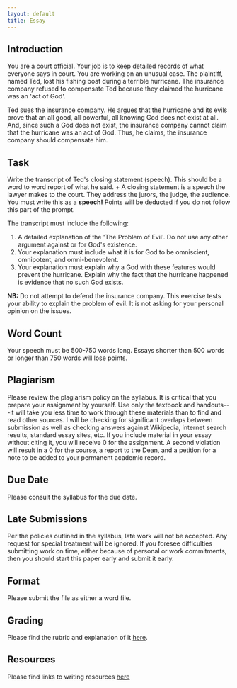 ```yaml
---
layout: default
title: Essay 
---
```


## Introduction

You are a court official. Your job is to keep detailed records of what everyone says in court. You are working on an unusual case. The plaintiff, named Ted, lost his fishing boat during a terrible hurricane. The insurance company refused to compensate Ted because they claimed the hurricane was an 'act of God'.

Ted sues the insurance company. He argues that the hurricane and its evils prove that an all good, all powerful, all knowing God does not exist at all. And, since such a God does not exist, the insurance company cannot claim that the hurricane was an act of God. Thus, he claims, the insurance company should compensate him.

## Task

Write the transcript of Ted's closing statement (speech). This should be a word to word report of what he said. 
	+ A closing statement is a speech the lawyer makes to the court. They address the jurors, the judge, the audience. You must write this as a **speech!** Points will be deducted if you do not follow this part of the prompt. 

The transcript must include the following: 

1. A detailed explanation of the 'The Problem of Evil'. Do not use any other argument against or for God's existence. 
2. Your explanation must include what it is for God to be omniscient, omnipotent, and omni-benevolent. 
3. Your explanation must explain why a God with these features would prevent the hurricane. Explain why the fact that the hurricane happened is evidence that no such God exists. 

**NB:** Do not attempt to defend the insurance company. This exercise tests your ability to explain the problem of evil. It is not asking for your personal opinion on the issues.     

## Word Count

Your speech must be 500-750 words long. Essays shorter than 500 words or longer than 750 words will lose points.


## Plagiarism

Please review the plagiarism policy on the syllabus. It is critical that you prepare your assignment by yourself. Use only the textbook and handouts---it will take you less time to work through these materials than to find and read other sources. I will be checking for significant overlaps between submission as well as checking answers against Wikipedia, internet search results, standard essay sites, etc. If you include material in your essay without citing it, you will receive 0 for the assignment. A second violation will result in a 0 for the course, a report to the Dean, and a petition for a note to be added to your permanent academic record. 

## Due Date
Please consult the syllabus for the due date.

## Late Submissions

Per the policies outlined in the syllabus, late work will not be accepted. Any request for special treatment will be ignored. If you foresee difficulties submitting work on time, either because of personal or work commitments, then you should start this paper early and submit it early. 

## Format
Please submit the file as either a word file.

## Grading
Please find the rubric and explanation of it [here](/resources/grading/).

## Resources
Please find links to writing resources [here](/resources/)








